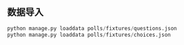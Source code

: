 ## 数据导入
```python
python manage.py loaddata polls/fixtures/questions.json
python manage.py loaddata polls/fixtures/choices.json
```